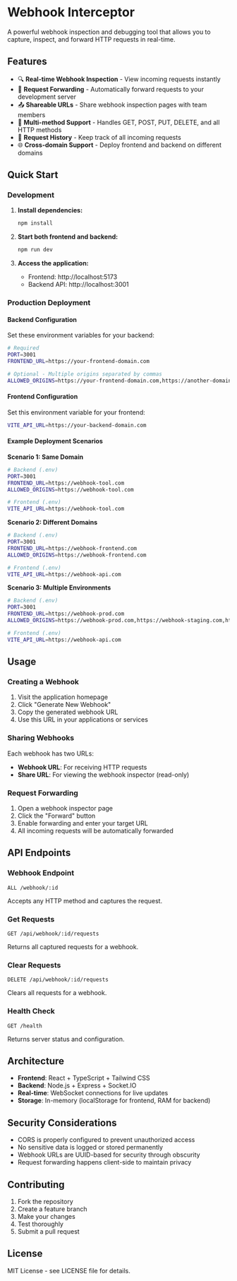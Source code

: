 # Webhook Interceptor

A powerful webhook inspection and debugging tool that allows you to capture, inspect, and forward HTTP requests in real-time.

## Features

- 🔍 **Real-time Webhook Inspection** - View incoming requests instantly
- 🔄 **Request Forwarding** - Automatically forward requests to your development server
- 📤 **Shareable URLs** - Share webhook inspection pages with team members
- 🎯 **Multi-method Support** - Handles GET, POST, PUT, DELETE, and all HTTP methods
- 💾 **Request History** - Keep track of all incoming requests
- 🌐 **Cross-domain Support** - Deploy frontend and backend on different domains

## Quick Start

### Development

1. **Install dependencies:**
   ```bash
   npm install
   ```

2. **Start both frontend and backend:**
   ```bash
   npm run dev
   ```

3. **Access the application:**
   - Frontend: http://localhost:5173
   - Backend API: http://localhost:3001

### Production Deployment

#### Backend Configuration

Set these environment variables for your backend:

```bash
# Required
PORT=3001
FRONTEND_URL=https://your-frontend-domain.com

# Optional - Multiple origins separated by commas
ALLOWED_ORIGINS=https://your-frontend-domain.com,https://another-domain.com
```

#### Frontend Configuration

Set this environment variable for your frontend:

```bash
VITE_API_URL=https://your-backend-domain.com
```

#### Example Deployment Scenarios

**Scenario 1: Same Domain**
```bash
# Backend (.env)
PORT=3001
FRONTEND_URL=https://webhook-tool.com
ALLOWED_ORIGINS=https://webhook-tool.com

# Frontend (.env)
VITE_API_URL=https://webhook-tool.com
```

**Scenario 2: Different Domains**
```bash
# Backend (.env)
PORT=3001
FRONTEND_URL=https://webhook-frontend.com
ALLOWED_ORIGINS=https://webhook-frontend.com

# Frontend (.env)
VITE_API_URL=https://webhook-api.com
```

**Scenario 3: Multiple Environments**
```bash
# Backend (.env)
PORT=3001
FRONTEND_URL=https://webhook-prod.com
ALLOWED_ORIGINS=https://webhook-prod.com,https://webhook-staging.com,http://localhost:5173

# Frontend (.env)
VITE_API_URL=https://webhook-api.com
```

## Usage

### Creating a Webhook

1. Visit the application homepage
2. Click "Generate New Webhook"
3. Copy the generated webhook URL
4. Use this URL in your applications or services

### Sharing Webhooks

Each webhook has two URLs:
- **Webhook URL**: For receiving HTTP requests
- **Share URL**: For viewing the webhook inspector (read-only)

### Request Forwarding

1. Open a webhook inspector page
2. Click the "Forward" button
3. Enable forwarding and enter your target URL
4. All incoming requests will be automatically forwarded

## API Endpoints

### Webhook Endpoint
```
ALL /webhook/:id
```
Accepts any HTTP method and captures the request.

### Get Requests
```
GET /api/webhook/:id/requests
```
Returns all captured requests for a webhook.

### Clear Requests
```
DELETE /api/webhook/:id/requests
```
Clears all requests for a webhook.

### Health Check
```
GET /health
```
Returns server status and configuration.

## Architecture

- **Frontend**: React + TypeScript + Tailwind CSS
- **Backend**: Node.js + Express + Socket.IO
- **Real-time**: WebSocket connections for live updates
- **Storage**: In-memory (localStorage for frontend, RAM for backend)

## Security Considerations

- CORS is properly configured to prevent unauthorized access
- No sensitive data is logged or stored permanently
- Webhook URLs are UUID-based for security through obscurity
- Request forwarding happens client-side to maintain privacy

## Contributing

1. Fork the repository
2. Create a feature branch
3. Make your changes
4. Test thoroughly
5. Submit a pull request

## License

MIT License - see LICENSE file for details.